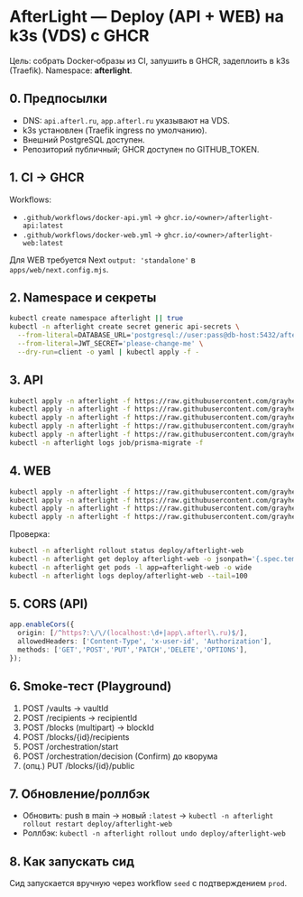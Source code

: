 # AfterLight — Deploy (API + WEB) на k3s (VDS) с GHCR

Цель: собрать Docker‑образы из CI, запушить в GHCR, задеплоить в k3s (Traefik). Namespace: **afterlight**.

## 0. Предпосылки
- DNS: `api.afterl.ru`, `app.afterl.ru` указывают на VDS.
- k3s установлен (Traefik ingress по умолчанию).
- Внешний PostgreSQL доступен.
- Репозиторий публичный; GHCR доступен по GITHUB_TOKEN.

## 1. CI → GHCR
Workflows:
- `.github/workflows/docker-api.yml` → `ghcr.io/<owner>/afterlight-api:latest`
- `.github/workflows/docker-web.yml` → `ghcr.io/<owner>/afterlight-web:latest`

Для WEB требуется Next `output: 'standalone'` в `apps/web/next.config.mjs`.

## 2. Namespace и секреты
```bash
kubectl create namespace afterlight || true
kubectl -n afterlight create secret generic api-secrets \
  --from-literal=DATABASE_URL='postgresql://user:pass@db-host:5432/afterlight?schema=public' \
  --from-literal=JWT_SECRET='please-change-me' \
  --dry-run=client -o yaml | kubectl apply -f -
```

## 3. API
```bash
kubectl apply -n afterlight -f https://raw.githubusercontent.com/grayhex/afterlight/main/k8s/base/api-configmap.yaml
kubectl apply -n afterlight -f https://raw.githubusercontent.com/grayhex/afterlight/main/k8s/base/api-deployment.yaml
kubectl apply -n afterlight -f https://raw.githubusercontent.com/grayhex/afterlight/main/k8s/base/api-service.yaml
kubectl apply -n afterlight -f https://raw.githubusercontent.com/grayhex/afterlight/main/k8s/base/api-ingress.yaml
kubectl apply -n afterlight -f https://raw.githubusercontent.com/grayhex/afterlight/main/k8s/base/migrate-job.yaml
kubectl -n afterlight logs job/prisma-migrate -f
```

## 4. WEB
```bash
kubectl apply -n afterlight -f https://raw.githubusercontent.com/grayhex/afterlight/main/k8s/base/web-configmap.yaml
kubectl apply -n afterlight -f https://raw.githubusercontent.com/grayhex/afterlight/main/k8s/base/web-deployment.yaml
kubectl apply -n afterlight -f https://raw.githubusercontent.com/grayhex/afterlight/main/k8s/base/web-service.yaml
kubectl apply -n afterlight -f https://raw.githubusercontent.com/grayhex/afterlight/main/k8s/base/web-ingress.yaml
```

Проверка:
```bash
kubectl -n afterlight rollout status deploy/afterlight-web
kubectl -n afterlight get deploy afterlight-web -o jsonpath='{.spec.template.spec.containers[0].image}{"\n"}'
kubectl -n afterlight get pods -l app=afterlight-web -o wide
kubectl -n afterlight logs deploy/afterlight-web --tail=100
```

## 5. CORS (API)
```ts
app.enableCors({
  origin: [/^https?:\/\/(localhost:\d+|app\.afterl\.ru)$/],
  allowedHeaders: ['Content-Type', 'x-user-id', 'Authorization'],
  methods: ['GET','POST','PUT','PATCH','DELETE','OPTIONS'],
});
```

## 6. Smoke‑тест (Playground)
1) POST /vaults → vaultId  
2) POST /recipients → recipientId  
3) POST /blocks (multipart) → blockId  
4) POST /blocks/{id}/recipients  
5) POST /orchestration/start  
6) POST /orchestration/decision (Confirm) до кворума  
7) (опц.) PUT /blocks/{id}/public

## 7. Обновление/роллбэк
- Обновить: push в main → новый `:latest` → `kubectl -n afterlight rollout restart deploy/afterlight-web`
- Роллбэк: `kubectl -n afterlight rollout undo deploy/afterlight-web`

## 8. Как запускать сид
Сид запускается вручную через workflow `seed` с подтверждением `prod`.
